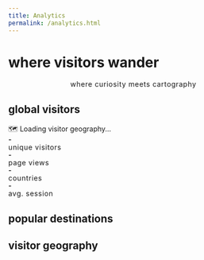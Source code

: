 ```yaml
---
title: Analytics
permalink: /analytics.html
---
```


# where visitors wander

<div class="analytics-header">
    <p class="vintage-subtitle">where curiosity meets cartography</p>
</div>

## global visitors

<div id="world-map" class="vintage-map">
    <div class="map-placeholder">
        🗺️ Loading visitor geography...
    </div>
</div>

<div id="visitor-stats" class="visitor-grid">
    <div class="stat-card">
        <span class="stat-number" id="total-visitors">-</span>
        <span class="stat-label">unique visitors</span>
    </div>
    <div class="stat-card">
        <span class="stat-number" id="total-views">-</span>
        <span class="stat-label">page views</span>
    </div>
    <div class="stat-card">
        <span class="stat-number" id="countries-count">-</span>
        <span class="stat-label">countries</span>
    </div>
    <div class="stat-card">
        <span class="stat-number" id="avg-session">-</span>
        <span class="stat-label">avg. session</span>
    </div>
</div>

## popular destinations

<div id="top-posts" class="post-rankings"></div>

## visitor geography

<div id="country-list" class="country-list"></div>

<style>
/* Analytics Page Styling */
.vintage-title {
    font-family: var(--font-serif);
    font-size: var(--font-size-4xl);
    color: var(--vintage-green);
    text-align: center;
    margin-bottom: var(--space-16);
    font-weight: 600;
    letter-spacing: -0.02em;
}

.vintage-subtitle {
    font-family: var(--font-mono);
    color: var(--text-secondary);
    text-align: center;
    font-size: var(--font-size-sm);
    margin-bottom: var(--space-8);
    text-transform: lowercase;
    letter-spacing: 0.05em;
}

.stats-grid {
    display: grid;
    grid-template-columns: repeat(auto-fit, minmax(280px, 1fr));
    gap: var(--space-8);
    margin-bottom: var(--space-24);
}

.stat-box {
    background: var(--bg-secondary);
    padding: var(--space-8);
    border-radius: var(--border-radius);
    border: 1px solid var(--border-light);
    text-align: center;
    transition: all 0.2s ease;
    min-height: 140px;
    display: flex;
    flex-direction: column;
    justify-content: center;
    align-items: center;
}

.stat-box:hover {
    transform: translateY(-2px);
    box-shadow: 0 8px 25px rgba(0,0,0,0.1);
    border-color: var(--vintage-green);
}

.stat-number {
    font-family: var(--font-mono);
    font-size: var(--font-size-4xl);
    font-weight: 600;
    color: var(--vintage-green);
    display: block;
    margin-bottom: var(--space-3);
    line-height: 1;
}

.stat-label {
    font-family: var(--font-mono);
    font-size: var(--font-size-sm);
    color: var(--text-tertiary);
    text-transform: lowercase;
    letter-spacing: 0.05em;
    font-weight: 400;
}

.post-rankings {
    background: var(--bg-secondary);
    border: 1px solid var(--border-light);
    border-radius: var(--border-radius);
    padding: var(--space-6);
    margin: var(--space-8) 0;
}

.post-rank {
    display: flex;
    align-items: center;
    gap: var(--space-4);
    padding: var(--space-4);
    margin-bottom: var(--space-3);
    background: var(--bg-accent);
    border-radius: var(--border-radius);
    border: 1px solid var(--border-light);
    transition: all 0.2s ease;
}

.post-rank:hover {
    background: var(--bg-secondary);
    transform: translateX(4px);
}

.post-number {
    font-family: var(--font-mono);
    font-weight: 600;
    color: var(--vintage-amber);
    font-size: var(--font-size-lg);
    min-width: 30px;
    text-align: center;
}

.post-title {
    flex: 1;
    font-family: var(--font-serif);
    color: var(--text-primary);
    font-size: var(--font-size-base);
    font-weight: 500;
    line-height: 1.4;
}

.post-views {
    font-family: var(--font-mono);
    color: var(--text-tertiary);
    font-size: var(--font-size-sm);
    font-weight: 500;
    white-space: nowrap;
}

.country-item {
    display: flex;
    align-items: center;
    gap: var(--space-4);
    padding: var(--space-4);
    margin-bottom: var(--space-3);
    background: var(--bg-accent);
    border-radius: var(--border-radius);
    border: 1px solid var(--border-light);
    transition: all 0.2s ease;
}

.country-item:hover {
    background: var(--bg-secondary);
    transform: translateX(4px);
}

.country-flag {
    font-size: var(--font-size-xl);
    min-width: 40px;
    text-align: center;
}

.country-name {
    flex: 1;
    font-family: var(--font-serif);
    color: var(--text-primary);
    font-size: var(--font-size-base);
    font-weight: 500;
}

.country-count {
    font-family: var(--font-mono);
    color: var(--vintage-green);
    font-size: var(--font-size-sm);
    font-weight: 600;
    white-space: nowrap;
}

.section-title {
    font-family: var(--font-serif);
    font-size: var(--font-size-3xl);
    color: var(--text-primary);
    margin-bottom: var(--space-8);
    margin-top: var(--space-24);
    font-weight: 600;
    letter-spacing: -0.02em;
}

.section-container {
    background: var(--bg-secondary);
    padding: var(--space-8);
    border-radius: var(--border-radius);
    border: 1px solid var(--border-light);
    margin-bottom: var(--space-16);
}

/* Mobile Responsive Design */
@media (max-width: 768px) {
    .stats-grid {
        grid-template-columns: repeat(auto-fit, minmax(250px, 1fr));
        gap: var(--space-6);
    }
    
    .stat-box {
        min-height: 120px;
        padding: var(--space-6);
    }
    
    .stat-number {
        font-size: var(--font-size-3xl);
    }
    
    .vintage-title {
        font-size: var(--font-size-3xl);
    }
    
    .section-title {
        font-size: var(--font-size-2xl);
        margin-top: var(--space-16);
    }
    
    .post-rank, .country-item {
        flex-direction: column;
        text-align: center;
        gap: var(--space-2);
    }
    
    .post-number, .country-flag {
        min-width: auto;
    }
}

@media (max-width: 480px) {
    .stats-grid {
        grid-template-columns: 1fr;
        gap: var(--space-4);
    }
    
    .stat-box {
        min-height: 100px;
        padding: var(--space-4);
    }
    
    .stat-number {
        font-size: var(--font-size-2xl);
    }
    
    .vintage-title {
        font-size: var(--font-size-2xl);
    }
}

.country-list {
    display: grid;
    grid-template-columns: repeat(auto-fit, minmax(250px, 1fr));
    gap: var(--space-4);
    margin: var(--space-8) 0;
}

.country-item {
    display: flex;
    justify-content: space-between;
    align-items: center;
    background: var(--bg-accent);
    border: 1px solid var(--border-light);
    border-radius: var(--border-radius);
    padding: var(--space-3) var(--space-4);
    font-family: var(--font-mono);
    font-size: var(--font-size-sm);
}

.country-flag {
    font-size: var(--font-size-lg);
    margin-right: var(--space-3);
}

.country-name {
    flex-grow: 1;
    color: var(--text-primary);
}

.country-count {
    color: var(--vintage-rust);
    font-weight: 600;
}

/* Vintage World Map Styling */
.world-map-svg {
    width: 100%;
    height: 100%;
}

.country-path {
    fill: var(--bg-accent);
    stroke: var(--border-medium);
    stroke-width: 0.5;
    transition: all 0.2s ease;
}

.country-path.has-visitors {
    fill: var(--vintage-green);
}

.country-path.has-many-visitors {
    fill: var(--vintage-amber);
}

.country-path:hover {
    stroke: var(--accent-color);
    stroke-width: 1;
}

.map-tooltip {
    position: absolute;
    background: var(--text-primary);
    color: var(--bg-primary);
    padding: var(--space-2) var(--space-3);
    border-radius: var(--border-radius);
    font-family: var(--font-mono);
    font-size: var(--font-size-xs);
    pointer-events: none;
    z-index: 1000;
    opacity: 0;
    transition: opacity 0.2s ease;
}
</style>

<script>
// Vintage Analytics Display - Reads from Global Tracking
class VintageAnalytics {
    constructor() {
        this.storageKey = 'vintage-blog-analytics';
        this.data = this.loadData();
        this.updateDisplays();
        
        // Refresh data every 5 seconds to show real-time updates
        setInterval(() => {
            this.data = this.loadData();
            this.updateDisplays();
        }, 5000);
    }

    loadData() {
        const stored = localStorage.getItem(this.storageKey);
        return stored ? JSON.parse(stored) : {
            visitors: {},
            posts: {},
            countries: {},
            totalVisitors: 0,
            totalViews: 0
        };
    }

    updateDisplays() {
        // Update basic stats
        document.getElementById('total-visitors').textContent = this.data.totalVisitors || 0;
        document.getElementById('total-views').textContent = this.data.totalViews || 0;
        document.getElementById('countries-count').textContent = Object.keys(this.data.countries).length || 0;
        
        // Calculate average visits per visitor
        const totalVisits = Object.values(this.data.visitors).reduce((sum, visitor) => sum + (visitor.visits || 0), 0);
        const avgVisits = this.data.totalVisitors > 0 ? (totalVisits / this.data.totalVisitors).toFixed(1) : '0';
        document.getElementById('avg-session').textContent = avgVisits + ' visits/visitor';

        // Update displays
        this.updateTopPosts();
        this.updateCountryList();
        this.initWorldMap();
    }

    updateTopPosts() {
        const container = document.getElementById('top-posts');
        const posts = Object.entries(this.data.posts)
            .sort(([,a], [,b]) => b.views - a.views)
            .slice(0, 5);

        if (posts.length === 0) {
            container.innerHTML = '<p class="vintage-subtitle">No post data yet - keep writing!</p>';
            return;
        }

        container.innerHTML = posts.map(([path, data], index) => `
            <div class="post-rank">
                <span class="post-number">${index + 1}.</span>
                <span class="post-title">${data.title}</span>
                <span class="post-views">${data.views} views</span>
            </div>
        `).join('');
    }

    updateCountryList() {
        const container = document.getElementById('country-list');
        const countries = Object.entries(this.data.countries)
            .sort(([,a], [,b]) => b.visitors - a.visitors);

        if (countries.length === 0) {
            container.innerHTML = '<p class="vintage-subtitle">No geographic data yet - visitors loading...</p>';
            return;
        }

        container.innerHTML = countries.map(([code, data]) => `
            <div class="country-item">
                <span class="country-flag">${data.flag}</span>
                <span class="country-name">${data.name}</span>
                <span class="country-count">${data.visitors} ${data.visitors === 1 ? 'visitor' : 'visitors'}</span>
            </div>
        `).join('');
    }

    initWorldMap() {
        const mapContainer = document.getElementById('world-map');
        const countries = this.data.countries;
        const countriesCount = Object.keys(countries).length;
        
        // Creative vintage ASCII world map
        mapContainer.innerHTML = `
            <div style="font-family: var(--font-mono); line-height: 1.2; text-align: center;">
                <div style="color: var(--text-secondary); margin-bottom: var(--space-4); font-size: var(--font-size-sm); text-transform: uppercase; letter-spacing: 0.1em;">
                    Global Wanderings • Privacy-First Cartography
                </div>
                
                <div style="font-size: var(--font-size-xs); color: var(--vintage-green); margin-bottom: var(--space-6);">
<pre style="margin: 0; line-height: 1.1;">
    ╔════════════════════════════════════════════════════════════╗
    ║                      VISITOR ATLAS                        ║
    ╚════════════════════════════════════════════════════════════╝
    
        🌎 A M E R I C A S     🌍 E U R O P E     🌏 A S I A
        
           .-.   .-.   .-.         ╭─╮     ╭───╮         ╭─╮
          (   )_(   )_(   )        │ │     │   │        ╱   ╲
           '-'   '-'   '-'         ╰─╯     ╰───╯       ╱     ╲
        
        🗺️ TRACKING STATION OPERATIONAL 🗺️
        
    ┌──────────────┬──────────────┬──────────────┬──────────────┐
    │  CONTINENT   │   VISITORS   │   STATUS     │   COVERAGE   │
    ├──────────────┼──────────────┼──────────────┼──────────────┤
    │   GLOBAL     │      ${countriesCount}       │   ACTIVE     │   COUNTRY    │
    │   TRACKING   │   NATIONS    │   SECURE     │   LEVEL      │
    └──────────────┴──────────────┴──────────────┴──────────────┘
</pre>
                </div>

                <div style="display: grid; grid-template-columns: repeat(auto-fit, minmax(280px, 1fr)); gap: var(--space-4); text-align: left; margin: var(--space-6) 0;">
                    <div style="background: var(--bg-accent); padding: var(--space-4); border-radius: var(--border-radius); border: 1px solid var(--border-light); position: relative;">
                        <div style="position: absolute; top: var(--space-2); right: var(--space-2); font-size: 1.5rem;">🌐</div>
                        <div style="color: var(--vintage-amber); font-weight: 600; margin-bottom: var(--space-2); font-family: var(--font-mono);">
                            TERRITORIAL REACH
                        </div>
                        <div style="color: var(--text-primary); font-family: var(--font-mono); font-size: var(--font-size-sm);">
                            📍 ${countriesCount} ${countriesCount === 1 ? 'territory' : 'territories'} charted
                        </div>
                        <div style="color: var(--text-tertiary); font-size: var(--font-size-xs); margin-top: var(--space-2);">
                            Geographic footprint expanding
                        </div>
                    </div>
                    
                    <div style="background: var(--bg-accent); padding: var(--space-4); border-radius: var(--border-radius); border: 1px solid var(--border-light); position: relative;">
                        <div style="position: absolute; top: var(--space-2); right: var(--space-2); font-size: 1.5rem;">🔒</div>
                        <div style="color: var(--vintage-rust); font-weight: 600; margin-bottom: var(--space-2); font-family: var(--font-mono);">
                            PRIVACY PROTOCOL
                        </div>
                        <div style="color: var(--text-primary); font-family: var(--font-mono); font-size: var(--font-size-sm);">
                            ✓ Zero personal data stored
                        </div>
                        <div style="color: var(--text-tertiary); font-size: var(--font-size-xs); margin-top: var(--space-2);">
                            Anonymous wanderer tracking
                        </div>
                    </div>
                    
                    <div style="background: var(--bg-accent); padding: var(--space-4); border-radius: var(--border-radius); border: 1px solid var(--border-light); position: relative;">
                        <div style="position: absolute; top: var(--space-2); right: var(--space-2); font-size: 1.5rem;">🧭</div>
                        <div style="color: var(--vintage-green); font-weight: 600; margin-bottom: var(--space-2); font-family: var(--font-mono);">
                            NAVIGATION METHOD
                        </div>
                        <div style="color: var(--text-primary); font-family: var(--font-mono); font-size: var(--font-size-sm);">
                            📡 IP geolocation approximation
                        </div>
                        <div style="color: var(--text-tertiary); font-size: var(--font-size-xs); margin-top: var(--space-2);">
                            Country-level precision only
                        </div>
                    </div>
                </div>

                <div style="margin-top: var(--space-8); padding: var(--space-4); background: var(--bg-secondary); border-radius: var(--border-radius); border: 1px solid var(--border-light);">
                    <div style="font-family: var(--font-mono); font-size: var(--font-size-xs); color: var(--text-tertiary); text-align: center;">
                        <div style="margin-bottom: var(--space-2);">📜 CARTOGRAPHER'S NOTE 📜</div>
                        <div>This digital atlas respects wanderer privacy whilst charting the curious souls</div>
                        <div>who find their way to this corner of the internet's vast territories.</div>
                        <div style="margin-top: var(--space-2); color: var(--vintage-green);">Live tracking: Updates every 5 seconds</div>
                    </div>
                </div>
            </div>
        `;
    }
}

// Initialize analytics display
document.addEventListener('DOMContentLoaded', function() {
    new VintageAnalytics();
});
</script>
